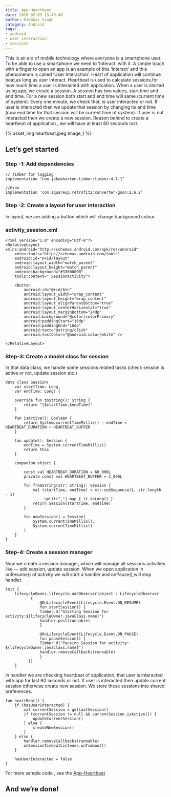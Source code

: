 ```yaml
---
title: App-Heartbeat
date: 2020-02-03 13:40:48
author: Diwakar Singh
category: Android
tags:
- android
- user interaction
- sessions
---
```


This is an era of mobile technology where everyone is a smartphone user. To be able to use a smartphone we need to ‘Interact’ with it. A simple touch with a finger to open an app is an example of this ‘interact’ and this phenomenon is called ‘User Interaction’.
Heart of application will continue beat,as long as user interact. Heartbeat is used to calculate sessions,for how much time a user is interacted with application. When a user is started using app, we create a session. A session has two values, start time and end time. For a new session both start and end time will same (current time of system). Every one minute, we check that, is user interacted or not. If user is interacted then we update that session by changing its end time (now end time for that session will be current time of system). If user is not interacted then we create a new session. Reason behind to create a heartbeat of application , we will have at least 60 seconds lost.

{% asset_img heartbeat.jpeg Image_1 %}

## Let’s get started

### Step -1: Add dependencies

```
// Timber for logging
implementation "com.jakewharton.timber:timber:4.7.1"

//Gson
implementation 'com.squareup.retrofit2:converter-gson:2.6.2'
```

### Step -2: Create a layout for user interaction

In layout, we are adding a button which will change background colour.

### activity_session.xml

```
<?xml version="1.0" encoding="utf-8"?>
<RelativeLayout xmlns:android="http://schemas.android.com/apk/res/android"
    xmlns:tools="http://schemas.android.com/tools"
    android:id="@+id/layout"
    android:layout_width="match_parent"
    android:layout_height="match_parent"
    android:background="#33000000"
    tools:context=".SessionActivity">

    <Button
        android:id="@+id/btn"
        android:layout_width="wrap_content"
        android:layout_height="wrap_content"
        android:layout_alignParentBottom="true"
        android:layout_centerHorizontal="true"
        android:layout_marginBottom="24dp"
        android:background="@color/colorPrimary"
        android:paddingStart="16dp"
        android:paddingEnd="16dp"
        android:text="@string/click"
        android:textColor="@android:color/white" />

</RelativeLayout>
```

### Step-3: Create a model class for session

In that data class, we handle some sessions related tasks (check session is active or not, update session etc.)

```
data class Session(
    val startTime: Long,
    var endTime: Long) {

    override fun toString(): String {
        return "[$startTime,$endTime]"
    }

    fun isActive(): Boolean {
        return System.currentTimeMillis() - endTime <  HEARTBEAT_DURATION + HEARTBEAT_BUFFER
    }

    fun update(): Session {
        endTime = System.currentTimeMillis()
        return this
    }

    companion object {

        const val HEARTBEAT_DURATION = 60_000L
        private const val HEARTBEAT_BUFFER = 2_000L

        fun fromString(str: String): Session {
            val (startTime, endTime) = str.subSequence(1, str.length  - 1)
                .split(",").map { it.toLong() }
            return Session(startTime, endTime)
        }

        fun newSession() = Session(
            System.currentTimeMillis(),
            System.currentTimeMillis()
        )
    }
}
```

### Step-4: Create a session manager

Now we create a session manager, which will manage all sessions activities like — add session, update session. When we open application in onResume() of activity we will start a handler and onPause(),will stop handler.

```
init {
    lifecycleOwner.lifecycle.addObserver(object : LifecycleObserver
           {
               @OnLifecycleEvent(Lifecycle.Event.ON_RESUME)
               fun startSession() {
               Timber.d("Starting Session for activity:${lifecycleOwner.javaClass.name}")
               handler.post(runnable)
               }

               @OnLifecycleEvent(Lifecycle.Event.ON_PAUSE)
               fun pauseSession() {
               Timber.d("Pausing Session for activity:    ${lifecycleOwner.javaClass.name}")
               handler.removeCallbacks(runnable)
               }
          })
    }
```

In handler we are checking heartbeat of application, that user is interacted with app for last 60 seconds or not. If user is interacted then update current session otherwise create new session. We store these sessions into shared preferences.

```
fun heartBeat() {
    if (hasUserInteracted) {
        val currentSession = getLastSession()
        if (currentSession != null && currentSession.isActive()) {
            updateCurrentSession()
        } else {
            createNewSession()
        }
    } else {
        handler.removeCallbacks(runnable)
        onSessionTimeoutListener.onTimeout()
    }

    hasUserInteracted = false
}
```

For more sample code , see the [App-Heartbeat](https://github.com/diwakarsinghdiwakar/App-Heartbeat "App-Heartbeat")

## And we’re done!